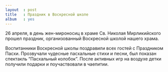 ```yaml
---
layout  : post
title   : Праздник в Воскресной школе
album   : yes
---
```

26 апреля, в день жен-мироносиц в храме Св. Николая Мирликийского прошел праздник, организованный Воскресной школой нашего храма.

Воспитанники Воскресной школы поздравили всех гостей с Праздником Пасхи. Прозвучали чудесные пасхальные стихи и песни, был показан спектакль “Пасхальный колобок”. После активных игр на воздухе детки получили подарки и поучаствовали в чаепитии.
